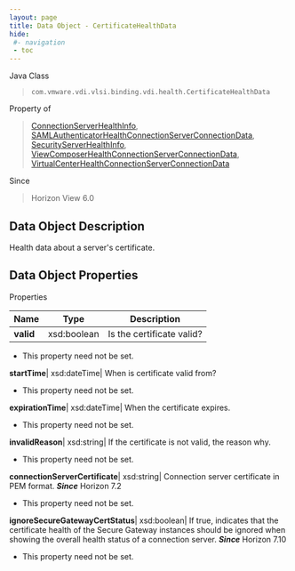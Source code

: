 ```yaml
---
layout: page
title: Data Object - CertificateHealthData
hide:
 #- navigation
 - toc
---
```






Java Class  
> `com.vmware.vdi.vlsi.binding.vdi.health.CertificateHealthData`

Property of  
> [ConnectionServerHealthInfo](vdi.health.ConnectionServerHealth.ConnectionServerHealthInfo.md#field_detail), [SAMLAuthenticatorHealthConnectionServerConnectionData](vdi.health.SAMLAuthenticatorHealth.ConnectionServerConnectionData.md#field_detail), [SecurityServerHealthInfo](vdi.health.SecurityServerHealth.SecurityServerHealthInfo.md#field_detail), [ViewComposerHealthConnectionServerConnectionData](vdi.health.ViewComposerHealth.ConnectionServerConnectionData.md#field_detail), [VirtualCenterHealthConnectionServerConnectionData](vdi.health.VirtualCenterHealth.ConnectionServerConnectionData.md#field_detail)

Since  
> Horizon View 6.0


## Data Object Description 

Health data about a server's certificate. 

## Data Object Properties

Properties

Name |  Type |  Description   
---|---|---  
**valid**|  xsd:boolean|  Is the certificate valid?   


* This property need not be set.

  
**startTime**|  xsd:dateTime|  When is certificate valid from?   


* This property need not be set.

  
**expirationTime**|  xsd:dateTime|  When the certificate expires.   


* This property need not be set.

  
**invalidReason**|  xsd:string|  If the certificate is not valid, the reason why.   


* This property need not be set.

  
**connectionServerCertificate**|  xsd:string|  Connection server certificate in PEM format.  **_Since_** Horizon 7.2  


* This property need not be set.

  
**ignoreSecureGatewayCertStatus**|  xsd:boolean|  If true, indicates that the certificate health of the Secure Gateway instances should be ignored when showing the overall health status of a connection server.  **_Since_** Horizon 7.10  


* This property need not be set.

  
  
  
  
  
  
